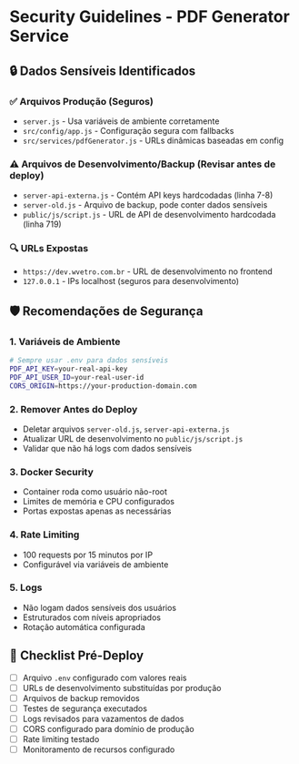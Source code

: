 # Security Guidelines - PDF Generator Service

## 🔒 Dados Sensíveis Identificados

### ✅ Arquivos Produção (Seguros)
- `server.js` - Usa variáveis de ambiente corretamente
- `src/config/app.js` - Configuração segura com fallbacks
- `src/services/pdfGenerator.js` - URLs dinâmicas baseadas em config

### ⚠️ Arquivos de Desenvolvimento/Backup (Revisar antes de deploy)
- `server-api-externa.js` - Contém API keys hardcodadas (linha 7-8)
- `server-old.js` - Arquivo de backup, pode conter dados sensíveis
- `public/js/script.js` - URL de API de desenvolvimento hardcodada (linha 719)

### 🔍 URLs Expostas
- `https://dev.wvetro.com.br` - URL de desenvolvimento no frontend
- `127.0.0.1` - IPs localhost (seguros para desenvolvimento)

## 🛡️ Recomendações de Segurança

### 1. Variáveis de Ambiente
```bash
# Sempre usar .env para dados sensíveis
PDF_API_KEY=your-real-api-key
PDF_API_USER_ID=your-real-user-id
CORS_ORIGIN=https://your-production-domain.com
```

### 2. Remover Antes do Deploy
- Deletar arquivos `server-old.js`, `server-api-externa.js`
- Atualizar URL de desenvolvimento no `public/js/script.js`
- Validar que não há logs com dados sensíveis

### 3. Docker Security
- Container roda como usuário não-root
- Limites de memória e CPU configurados
- Portas expostas apenas as necessárias

### 4. Rate Limiting
- 100 requests por 15 minutos por IP
- Configurável via variáveis de ambiente

### 5. Logs
- Não logam dados sensíveis dos usuários
- Estruturados com níveis apropriados
- Rotação automática configurada

## 🚀 Checklist Pré-Deploy

- [ ] Arquivo `.env` configurado com valores reais
- [ ] URLs de desenvolvimento substituídas por produção
- [ ] Arquivos de backup removidos
- [ ] Testes de segurança executados
- [ ] Logs revisados para vazamentos de dados
- [ ] CORS configurado para domínio de produção
- [ ] Rate limiting testado
- [ ] Monitoramento de recursos configurado
